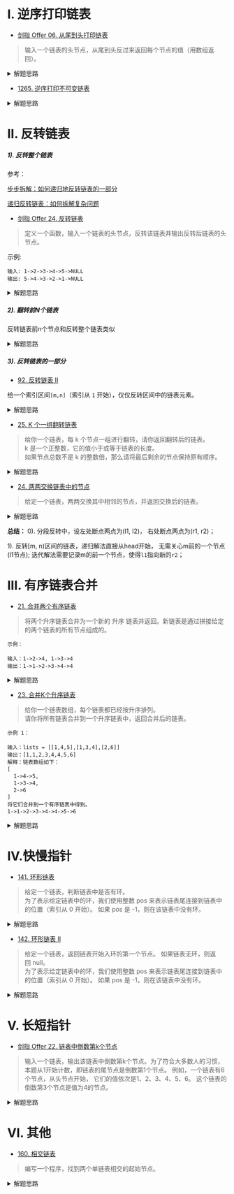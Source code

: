 # I. 逆序打印链表
 
- [剑指 Offer 06. 从尾到头打印链表](https://leetcode-cn.com/problems/cong-wei-dao-tou-da-yin-lian-biao-lcof/)
> 输入一个链表的头节点，从尾到头反过来返回每个节点的值（用数组返回）。

<details>
    <summary>解题思路</summary>
    

方法一： 递归
```python
class Solution:
    def reversePrint(self, head: ListNode) -> List[int]:
        f = self.reversePrint
        return f(head.next) + [head.val] if head else []
```
方法二： 迭代
```python
class Solution:
    def reversePrint(self, head: ListNode) -> List[int]:
        ans = []
        while head:
            ans.append(head.val)
            head = head.next
        return ans[::-1]
```
</details>

- [1265. 逆序打印不可变链表](https://leetcode-cn.com/problems/print-immutable-linked-list-in-reverse/)
<details>
    <summary>解题思路</summary>
    
```python
class Solution:
    def printLinkedListInReverse(self, head: 'ImmutableListNode') -> None:
        if head:
            self.printLinkedListInReverse(head.getNext())
            head.printValue()
``` 
</details>

# II. 反转链表
##### 1). 反转整个链表
参考：

[步步拆解：如何递归地反转链表的一部分](https://leetcode-cn.com/problems/reverse-linked-list-ii/solution/bu-bu-chai-jie-ru-he-di-gui-di-fan-zhuan-lian-biao/)

[递归反转链表：如何拆解复杂问题](https://mp.weixin.qq.com/s?__biz=MzAxODQxMDM0Mw==&mid=2247484467&idx=1&sn=beb3ae89993b812eeaa6bbdeda63c494&chksm=9bd7fa3baca0732dc3f9ae9202ecaf5c925b4048514eeca6ac81bc340930a82fc62bb67681fa&mpshare=1&scene=1&srcid=0904Q5ccyLNU2Q1eDDsFV89m&sharer_sharetime=1599228259466&sharer_shareid=166bdf842ef8f7b635591390fb76a3a9#rd)


- [剑指 Offer 24. 反转链表](https://leetcode-cn.com/problems/fan-zhuan-lian-biao-lcof/)
> 定义一个函数，输入一个链表的头节点，反转该链表并输出反转后链表的头节点。

示例:
```shell script
输入: 1->2->3->4->5->NULL
输出: 5->4->3->2->1->NULL
```

<details>
    <summary>解题思路</summary>
    
递归版本：
```python
class Solution:
    def reverseList(self, head: ListNode) -> ListNode:
        pre, cur = None, head
        tmp = ListNode(-1)
        while cur:
            tmp = cur.next
            cur.next = pre
            pre = cur
            cur = tmp
        return pre
``` 

迭代版本：
```python
class Solution:
    def reverseList(self, head: ListNode) -> ListNode:
        pre, cur = None, head
        while cur:
            # 首尾衔接
            tmp = cur.next
            cur.next = pre
            pre = cur
            cur = tmp
        return pre
```
</details>

##### 2). 翻转前N个链表

反转链表前n个节点和反转整个链表类似
<details>
    <summary>解题思路</summary>
    
迭代版本：
```python
def reverseN(head: ListNode):
	successor = head
	# 找到第n+1个节点
	for _ in range(n):
		successor = successor.next
	# pre指向successor
	pre, cur = successor, head
	while cur != successor:
		tmp = cur.next
		cur.next = pre
		pre = cur
		cur = tmp
	return pre
``` 

递归版本：
```python
successor = None

def reverseN(head, n):
    if n == 1:
        # 记录第 n + 1 个节点
        successor = head.next
        return head
    # 以 head.next 为起点， 反转前 n - 1 个节点
    last = reverseN(head.next, n - 1)
    head.next.next = head
    # 让反转之后的 head 节点和后面的节点连接起来
    head.next = successor
    return last
```
</details>

##### 3). 反转链表的一部分
- [92. 反转链表 II](https://leetcode-cn.com/problems/reverse-linked-list-ii/)

给一个索引区间`[m,n]`（索引从 `1` 开始），仅仅反转区间中的链表元素。

<details>
    <summary>解题思路</summary>
    
递归版本
```python
class Solution:
    successor = None
    def reverseBetween(self, head: ListNode, m: int, n: int) -> ListNode:
        if m == 1:
            return self.reverseN(head, n)
        else:
            head.next = self.reverseBetween(head.next, m - 1, n - 1)
            return head
    
    
    def reverseN(self, head, n):
        global successor
        if n == 1:
            successor = head.next
            return head
        last = self.reverseN(head.next, n - 1)
        head.next.next, head.next = head, successor
        return last
``` 

迭代版本
```python
class Solution:
    def reverseBetween(self, head: ListNode, m: int, n: int) -> ListNode:
        # 因为m可能为1， 头结点也在反转里面，故需要dummy
        dummy = ListNode(-1)
        dummy.next = head
        pre, cur = dummy, head
        for _ in range(1, m):
            pre, cur = cur, cur.next
        # 左边m处断开的两头
        l1, l2 = pre, cur
        for _ in range(m, n + 1):
            tmp = cur.next
            cur.next = pre
            pre = cur
            cur = tmp
        # 右边n处断开的两处
        r1, r2 = pre, cur
        # m-n段反转，m处和n处的节点指向改变
        l1.next, l2.next = r1, r2
        return dummy.next
```
</details>

- [25. K 个一组翻转链表](https://leetcode-cn.com/problems/reverse-nodes-in-k-group/)
> 给你一个链表，每 k 个节点一组进行翻转，请你返回翻转后的链表。          
k 是一个正整数，它的值小于或等于链表的长度。         
如果节点总数不是 k 的整数倍，那么请将最后剩余的节点保持原有顺序。

<details>
    <summary>解题思路</summary>
    
```python
class Solution:
    def reverseKGroup(self, head: ListNode, k: int) -> ListNode:
        if not head or not head.next:
            return head
        dummy = ListNode(-1)
        dummy.next = head
        last = self._reverseK(dummy, k)
        # _reverseK()返回已翻转的长度为k的链表的最后一个节点
        while last:
            last = self._reverseK(last, k)
        return dummy.next
    
    
    def _reverseK(self, dummy, k):
        """"
        将dummy.next开头的长度为k的链表翻转，并且衔接好翻转后的左右的断点
        """
        l1, l2 = dummy, dummy.next
        pre, cur, end = dummy, dummy.next, dummy.next
        for _ in range(k):
            # 当前片段长度小于k， 提前结束，返回None
            if not end:
                return None
            end = end.next
        while cur != end:
            tmp = cur.next
            cur.next = pre
            pre = cur
            cur = tmp
        # 衔接好断点, pre, cur为右断点处的两点(r1, r2)
        l1.next, l2.next = pre, cur
        return l2
``` 
</details>

- [24. 两两交换链表中的节点](https://leetcode-cn.com/problems/swap-nodes-in-pairs/)
> 给定一个链表，两两交换其中相邻的节点，并返回交换后的链表。

<details>
    <summary>解题思路</summary>
    
递归版本
```python
class Solution:
    def swapPairs(self, head: ListNode) -> ListNode:
        if not head or not head.next:
            return head
        dummy = head.next
        head.next, dummy.next = dummy.next, head
        dummy.next.next = self.swapPairs(head.next)
        return dummy
``` 

迭代版本
```python
class Solution:
    def swapPairs(self, head: ListNode) -> ListNode:
        dummy = ListNode(-1)
        dummy.next = head
        pre, cur = dummy, dummy.next
        while cur and cur.next:
            tmp = cur.next.next
            pre.next = cur.next
            cur.next.next = cur
            cur.next = tmp
            pre, cur = cur, cur.next
        return dummy.next
```

</details>

**总结：**
0). 分段反转中，设左处断点两点为(l1, l2)， 右处断点两点为(r1, r2)；

1). 反转[m, n)区间的链表，递归解法直接从head开始，
无需关心m前的一个节点(l1节点);
迭代解法需要记录m的前一个节点，使得`l1`指向新的`r2`；

# III. 有序链表合并

- [21. 合并两个有序链表](https://leetcode-cn.com/problems/merge-two-sorted-lists/)
> 将两个升序链表合并为一个新的 升序 链表并返回。新链表是通过拼接给定的两个链表的所有节点组成的。 
```shell script
示例：

输入：1->2->4, 1->3->4
输出：1->1->2->3->4->4
```

<details>
    <summary>解题思路</summary>
    
递归解法
```python
class Solution:
    def mergeTwoLists(self, l1: ListNode, l2: ListNode) -> ListNode:
        if not l1: return l2
        if not l2: return l1
        
        res = None
        if l1.val < l2.val:
            res = l1
            res.next = self.mergeTwoLists(l1.next, l2)
        else:
            res = l2
            res.next = self.mergeTwoLists(l1, l2.next)
        return res
``` 
    
迭代解法
```python
class Solution:
    def mergeTwoLists(self, l1: ListNode, l2: ListNode) -> ListNode:
        dummy = ListNode(-1)
        pNode = dummy
        while l1 and l2:
            if l1.val < l2.val:
                pNode.next = l1
                l1 = l1.next
            else:
                pNode.next = l2
                l2 = l2.next
            pNode = pNode.next
        pNode.next = l1 if l1 else l2
        return dummy.next
``` 
</details>

- [23. 合并K个升序链表](https://leetcode-cn.com/problems/merge-k-sorted-lists/)
> 给你一个链表数组，每个链表都已经按升序排列。            
请你将所有链表合并到一个升序链表中，返回合并后的链表。

```shell script
示例 1：

输入：lists = [[1,4,5],[1,3,4],[2,6]]
输出：[1,1,2,3,4,4,5,6]
解释：链表数组如下：
[
  1->4->5,
  1->3->4,
  2->6
]
将它们合并到一个有序链表中得到。
1->1->2->3->4->4->5->6
```

<details>
    <summary>解题思路</summary>
    
解法一： 借助上题两两合并
```python
class Solution:
    def mergeKLists(self, lists: List[ListNode]) -> ListNode:
        rhead = None
        for l in lists:
            rhead = self.__mergeTwoLists(rhead, l)
        return rhead
    
    def __mergeTwoLists(self, head1, head2):
        dummy = ListNode(-1)
        pNode = dummy
        while head1 and head2:
            if head1.val < head2.val:
                pNode.next = head1
                head1 = head1.next
            else:
                pNode.next = head2
                head2 = head2.next
            pNode = pNode.next
        pNode.next = head1 if head1 else head2
        return dummy.next
``` 
    
解法二： 优先级队列
```python
class Solution:
    def mergeKLists(self, lists: List[ListNode]) -> ListNode:
        hp = []
        for i in range(len(lists)):
            if lists[i]:
                heapq.heappush(hp, (lists[i].val, i))
                lists[i] = lists[i].next
        
        dummy = ListNode(-1)
        node = dummy
        while hp:
            val, i = heapq.heappop(hp)
            node.next = ListNode(val)
            if lists[i]:
                heapq.heappush(hp, (lists[i].val, i))
                lists[i] = lists[i].next
            node = node.next
        return dummy.next
``` 
</details>

# IV.快慢指针
- [141. 环形链表](https://leetcode-cn.com/problems/linked-list-cycle/)
>  给定一个链表，判断链表中是否有环。            
为了表示给定链表中的环，我们使用整数 pos 来表示链表尾连接到链表中的位置（索引从 0 开始）。 如果 pos 是 -1，则在该链表中没有环。

<details>
    <summary>解题思路</summary>
    
```python
class Solution:
    def hasCycle(self, head: ListNode) -> bool:
        slow, fast = head, head
        while slow and slow.next and fast and fast.next:
            slow, fast = slow.next, fast.next.next
            if slow == fast:
                return True
        return False
``` 
</details>

- [142. 环形链表 II](https://leetcode-cn.com/problems/linked-list-cycle-ii/)
> 给定一个链表，返回链表开始入环的第一个节点。 如果链表无环，则返回 null。       
为了表示给定链表中的环，我们使用整数 pos 来表示链表尾连接到链表中的位置（索引从 0 开始）。 如果 pos 是 -1，则在该链表中没有环。

<details>
    <summary>解题思路</summary>
    
![](./相关的图/环形链表.svg)


如果快慢指针`slow`, `fast`同时出发，但`slow`速度为`1`, `fast`速度为`2`, 
并在`心`处相遇, 则由公式推导, 必然存在 `p = q`, 所以找到相交节点分为两步：

1). 快慢指针找到相交节点，如果没有则直接返回`-1`；

2). `slow`从头开始出发, 此时`slow`和`fast`同时出发, 速度均为`1`, 相遇到的节点即为相交节点.

```python
class Solution:
    def detectCycle(self, head: ListNode) -> ListNode:
        if not head or not head.next:
            return None
        slow, fast = head.next, head.next.next
        while slow != fast:
            if fast and fast.next:
                slow, fast = slow.next, fast.next.next
            else:
                return None
        slow = head
        while slow != fast:
            slow, fast = slow.next, fast.next
        return slow
``` 
</details>

# V. 长短指针
- [剑指 Offer 22. 链表中倒数第k个节点](https://leetcode-cn.com/problems/lian-biao-zhong-dao-shu-di-kge-jie-dian-lcof/)
> 输入一个链表，输出该链表中倒数第k个节点。为了符合大多数人的习惯，
>本题从1开始计数，即链表的尾节点是倒数第1个节点。
>例如，一个链表有6个节点，从头节点开始，
>它们的值依次是1、2、3、4、5、6。
>这个链表的倒数第3个节点是值为4的节点。

<details>
    <summary>解题思路</summary>
    
```python
class Solution:
    def getKthFromEnd(self, head: ListNode, k: int) -> ListNode:
        front, behind = head, head
        while front and k:
            front = front.next
            k -= 1
        # 检查case: k大于链表的长度
        if k < 0 or k > 0 and not front:
            return None
        while front:
            front, behind = front.next, behind.next
        return behind
``` 
</details>

# VI. 其他
- [160. 相交链表](https://leetcode-cn.com/problems/intersection-of-two-linked-lists/)
> 编写一个程序，找到两个单链表相交的起始节点。

<details>
    <summary>解题思路</summary>
    
```python
# 解法一：　先计算出两个链表的长度，然后长的先走diff步(diff)为两者长度之差
#         再一起走，遇到相等且不为空，即是相交的节点。

# 解法二：
class Solution(object):
    def getIntersectionNode(self, headA, headB):
        """
        :type head1, head1: ListNode
        :rtype: ListNode
        """
        nodeA, nodeB = headA, headB
        while True:
            if nodeA == nodeB:
                return nodeA
            nodeA = nodeA.next if nodeA else headB
            nodeB = nodeB.next if nodeB else headA
``` 

</details>
